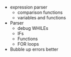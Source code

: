 * expression parser
  * comparison functions
  * variables and functions
* Parser
  * debug WHILEs
  * IFs
  * Functions
  * FOR loops
* Bubble up errors better